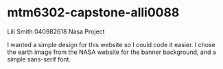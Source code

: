 # mtm6302-capstone-alli0088

Lili Smith
040982618
Nasa Project

I wanted a simple design for this website so I could code it easier. I chose the earth image from the NASA website for the banner background, and a simple sans-serif font.
